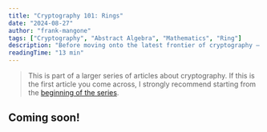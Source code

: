 ```yaml
---
title: "Cryptography 101: Rings"
date: "2024-08-27"
author: "frank-mangone"
tags: ["Cryptography", "Abstract Algebra", "Mathematics", "Ring"]
description: "Before moving onto the latest frontier of cryptography — post-quantum cryptography — , we need to lay down some more groundwork!"
readingTime: "13 min"
---
```


> This is part of a larger series of articles about cryptography. If this is the first article you come across, I strongly recommend starting from the [beginning of the series](/en/blog/cryptography-101/where-to-start).

## Coming soon!
